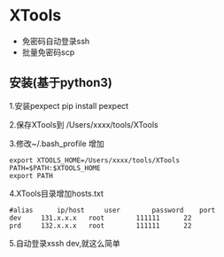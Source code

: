 # XTools

* 免密码自动登录ssh
* 批量免密码scp

安装(基于python3)
--------

1.安装pexpect
pip install pexpect

2.保存XTools到
/Users/xxxx/tools/XTools

3.修改~/.bash_profile 增加
```shell
export XTOOLS_HOME=/Users/xxxx/tools/XTools
PATH=$PATH:$XTOOLS_HOME
export PATH
```

4.XTools目录增加hosts.txt
```shell
#alias 		ip/host		user		password	port	
dev		131.x.x.x	root		111111		22
prd		132.x.x.x	root		111111		22
```

5.自动登录xssh dev,就这么简单
